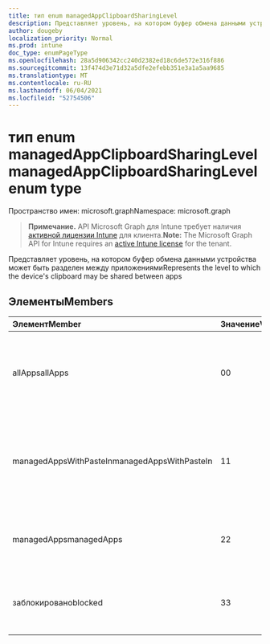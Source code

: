 ```yaml
---
title: тип enum managedAppClipboardSharingLevel
description: Представляет уровень, на котором буфер обмена данными устройства может быть разделен между приложениями
author: dougeby
localization_priority: Normal
ms.prod: intune
doc_type: enumPageType
ms.openlocfilehash: 28a5d906342cc240d2382ed18c6de572e316f886
ms.sourcegitcommit: 13f474d3e71d32a5dfe2efebb351e3a1a5aa9685
ms.translationtype: MT
ms.contentlocale: ru-RU
ms.lasthandoff: 06/04/2021
ms.locfileid: "52754506"
---
```

# <a name="managedappclipboardsharinglevel-enum-type"></a><span data-ttu-id="2afd9-103">тип enum managedAppClipboardSharingLevel</span><span class="sxs-lookup"><span data-stu-id="2afd9-103">managedAppClipboardSharingLevel enum type</span></span>

<span data-ttu-id="2afd9-104">Пространство имен: microsoft.graph</span><span class="sxs-lookup"><span data-stu-id="2afd9-104">Namespace: microsoft.graph</span></span>

> <span data-ttu-id="2afd9-105">**Примечание.** API Microsoft Graph для Intune требует наличия [активной лицензии Intune](https://go.microsoft.com/fwlink/?linkid=839381) для клиента.</span><span class="sxs-lookup"><span data-stu-id="2afd9-105">**Note:** The Microsoft Graph API for Intune requires an [active Intune license](https://go.microsoft.com/fwlink/?linkid=839381) for the tenant.</span></span>

<span data-ttu-id="2afd9-106">Представляет уровень, на котором буфер обмена данными устройства может быть разделен между приложениями</span><span class="sxs-lookup"><span data-stu-id="2afd9-106">Represents the level to which the device's clipboard may be shared between apps</span></span>

## <a name="members"></a><span data-ttu-id="2afd9-107">Элементы</span><span class="sxs-lookup"><span data-stu-id="2afd9-107">Members</span></span>
|<span data-ttu-id="2afd9-108">Элемент</span><span class="sxs-lookup"><span data-stu-id="2afd9-108">Member</span></span>|<span data-ttu-id="2afd9-109">Значение</span><span class="sxs-lookup"><span data-stu-id="2afd9-109">Value</span></span>|<span data-ttu-id="2afd9-110">Описание</span><span class="sxs-lookup"><span data-stu-id="2afd9-110">Description</span></span>|
|:---|:---|:---|
|<span data-ttu-id="2afd9-111">allApps</span><span class="sxs-lookup"><span data-stu-id="2afd9-111">allApps</span></span>|<span data-ttu-id="2afd9-112">0</span><span class="sxs-lookup"><span data-stu-id="2afd9-112">0</span></span>|<span data-ttu-id="2afd9-113">Разрешено совместное использование между всеми приложениями, управляемыми или не управляемыми</span><span class="sxs-lookup"><span data-stu-id="2afd9-113">Sharing is allowed between all apps, managed or not</span></span>|
|<span data-ttu-id="2afd9-114">managedAppsWithPasteIn</span><span class="sxs-lookup"><span data-stu-id="2afd9-114">managedAppsWithPasteIn</span></span>|<span data-ttu-id="2afd9-115">1</span><span class="sxs-lookup"><span data-stu-id="2afd9-115">1</span></span>|<span data-ttu-id="2afd9-116">Разрешен общий доступ между всеми управляемыми приложениями с включенной вклейки</span><span class="sxs-lookup"><span data-stu-id="2afd9-116">Sharing is allowed between all managed apps with paste in enabled</span></span>|
|<span data-ttu-id="2afd9-117">managedApps</span><span class="sxs-lookup"><span data-stu-id="2afd9-117">managedApps</span></span>|<span data-ttu-id="2afd9-118">2</span><span class="sxs-lookup"><span data-stu-id="2afd9-118">2</span></span>|<span data-ttu-id="2afd9-119">Разрешен общий доступ между всеми управляемыми приложениями</span><span class="sxs-lookup"><span data-stu-id="2afd9-119">Sharing is allowed between all managed apps</span></span>|
|<span data-ttu-id="2afd9-120">заблокировано</span><span class="sxs-lookup"><span data-stu-id="2afd9-120">blocked</span></span>|<span data-ttu-id="2afd9-121">3</span><span class="sxs-lookup"><span data-stu-id="2afd9-121">3</span></span>|<span data-ttu-id="2afd9-122">Совместное использование между приложениями отключено</span><span class="sxs-lookup"><span data-stu-id="2afd9-122">Sharing between apps is disabled</span></span>|




